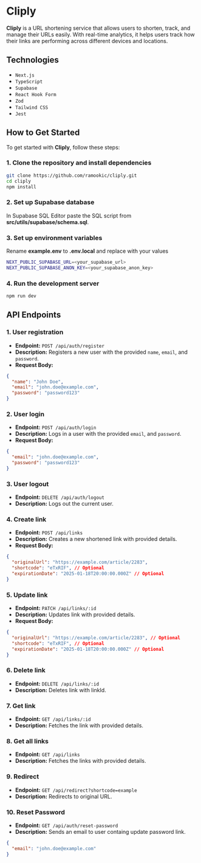 # Cliply

**Cliply** is a URL shortening service that allows users to shorten, track, and manage their URLs easily. With real-time analytics, it helps users track how their links are performing across different devices and locations.

## Technologies

- `Next.js`
- `TypeScript`
- `Supabase`
- `React Hook Form`
- `Zod`
- `Tailwind CSS`
- `Jest`

## How to Get Started

To get started with **Cliply**, follow these steps:

### 1. Clone the repository and install dependencies

```bash
git clone https://github.com/ramookic/cliply.git
cd cliply
npm install
```

### 2. Set up Supabase database

In Supabase SQL Editor paste the SQL script from **src/utils/supabase/schema.sql**.

### 3. Set up environment variables

Rename **example.env** to **.env.local** and replace with your values

```bash
NEXT_PUBLIC_SUPABASE_URL=<your_supabase_url>
NEXT_PUBLIC_SUPABASE_ANON_KEY=<your_supabase_anon_key>
```

### 4. Run the development server

```bash
npm run dev
```

## API Endpoints

### 1. User registration

- **Endpoint:** `POST /api/auth/register`
- **Description:** Registers a new user with the provided `name`, `email`, and `password`.
- **Request Body:**

```json
{
  "name": "John Doe",
  "email": "john.doe@example.com",
  "password": "password123"
}
```

### 2. User login

- **Endpoint:** `POST /api/auth/login`
- **Description:** Logs in a user with the provided `email`, and `password`.
- **Request Body:**

```json
{
  "email": "john.doe@example.com",
  "password": "password123"
}
```

### 3. User logout

- **Endpoint:** `DELETE /api/auth/logout`
- **Description:** Logs out the current user.

### 4. Create link

- **Endpoint:** `POST /api/links`
- **Description:** Creates a new shortened link with provided details.
- **Request Body:**

```json
{
  "originalUrl": "https://example.com/article/2283",
  "shortcode": "eTxRIF", // Optional
  "expirationDate": "2025-01-18T20:00:00.000Z" // Optional
}
```

### 5. Update link

- **Endpoint:** `PATCH /api/links/:id`
- **Description:** Updates link with provided details.
- **Request Body:**

```json
{
  "originalUrl": "https://example.com/article/2283", // Optional
  "shortcode": "eTxRIF", // Optional
  "expirationDate": "2025-01-18T20:00:00.000Z" // Optional
}
```

### 6. Delete link

- **Endpoint:** `DELETE /api/links/:id`
- **Description:** Deletes link with linkId.

### 7. Get link

- **Endpoint:** `GET /api/links/:id`
- **Description:** Fetches the link with provided details.

### 8. Get all links

- **Endpoint:** `GET /api/links`
- **Description:** Fetches the links with provided details.

### 9. Redirect

- **Endpoint:** `GET /api/redirect?shortcode=example`
- **Description:** Redirects to original URL.

### 10. Reset Password

- **Endpoint:** `GET /api/auth/reset-password`
- **Description:** Sends an email to user containg update password link.

```json
{
  "email": "john.doe@example.com"
}
```
